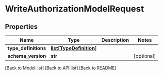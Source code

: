# WriteAuthorizationModelRequest


## Properties
Name | Type | Description | Notes
------------ | ------------- | ------------- | -------------
**type_definitions** | [**list[TypeDefinition]**](TypeDefinition.md) |  | 
**schema_version** | **str** |  | [optional] 

[[Back to Model list]](../README.md#documentation-for-models) [[Back to API list]](../README.md#documentation-for-api-endpoints) [[Back to README]](../README.md)


